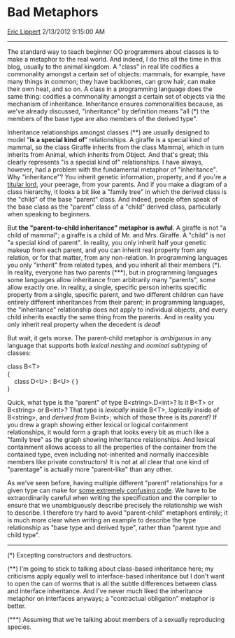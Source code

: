# Bad Metaphors

[Eric Lippert](https://social.msdn.microsoft.com/profile/Eric%20Lippert) 2/13/2012 9:15:00 AM

-----

The standard way to teach beginner OO programmers about classes is to make a metaphor to the real world. And indeed, I do this all the time in this blog, usually to the animal kingdom. A "class" in real life codifies a commonality amongst a certain set of objects: mammals, for example, have many things in common; they have backbones, can grow hair, can make their own heat, and so on. A class in a programming language does the same thing: codifies a commonality amongst a certain set of objects via the mechanism of inheritance. Inheritance ensures commonalities because, as we've already discussed, "inheritance" by definition means "all (\*) the members of the base type are also members of the derived type".

Inheritance relationships amongst classes (\*\*) are usually designed to model "**is a special kind of**" relationships. A giraffe is a special kind of mammal, so the class Giraffe inherits from the class Mammal, which in turn inherits from Animal, which inherits from Object. And that's great; this clearly represents "is a special kind of" relationships. I have always, however, had a problem with the fundamental metaphor of "inheritance". Why "inheritance"? You inherit genetic information, property, and if you're a [titular lord](http://en.wikipedia.org/wiki/Christopher_Guest), your peerage, from your parents. And if you make a diagram of a class hierarchy, it looks a bit like a "family tree" in which the derived class is the "child" of the base "parent" class. And indeed, people often speak of the base class as the "parent" class of a "child" derived class, particularly when speaking to beginners.

But **the "parent-to-child inheritance" metaphor is awful**. A giraffe is not "a child of mammal"; a giraffe is a child of Mr. and Mrs. Giraffe. A "child" is not "a special kind of parent". In reality, you only inherit half your genetic makeup from each parent, and you can inherit real property from any relation, or for that matter, from any non-relation. In programming languages you only "inherit" from related types, and you inherit all their members (\*). In reality, everyone has two parents (\*\*\*), but in programming languages some languages allow inheritance from arbitrarily many "parents", some allow exactly one. In reality, a single, specific person inherits specific property from a single, specific parent, and two different children can have entirely different inheritances from their parent; in programming languages, the "inheritance" relationship does not apply to individual objects, and every child inherits exactly the same thing from the parents. And in reality you only inherit real property when the decedent is *dead*\!

But wait, it gets worse. The parent-child metaphor is *ambiguous* in any language that supports both *lexical nesting* and *nominal subtyping* of classes:

class B\<T\>  
{  
    class D\<U\> : B\<U\> { }  
}

Quick, what type is the "parent" of type B\<string\>.D\<int\>? Is it B\<T\> or B\<string\> or B\<int\>? That type is *lexically* inside B\<T\>, *logically* inside of B\<string\>, and *derived from* B\<int\>; which of those three is its *parent*? If you drew a graph showing either lexical or logical containment relationships, it would form a graph that looks every bit as much like a "family tree" as the graph showing inheritance relationships. And lexical containment allows access to all the properties of the container from the contained type, even including not-inherited and normally inaccesible members like private constructors\! It is not at all clear that one kind of "parentage" is actually more "parent-like" than any other.

As we've seen before, having multiple different "parent" relationships for a given type can make for [some extremely confusing code](http://blogs.msdn.com/b/ericlippert/archive/2007/07/27/an-inheritance-puzzle-part-one.aspx). We have to be extraordinarily careful when writing the specification and the compiler to ensure that we unambiguously describe precisely the relationship we wish to describe. I therefore try hard to avoid "parent-child" metaphors entirely; it is much more clear when writing an example to describe the type relationship as "base type and derived type", rather than "parent type and child type".

-----

(\*) Excepting constructors and destructors.

(\*\*) I'm going to stick to talking about class-based inheritance here; my criticisms apply equally well to interface-based inheritance but I don't want to open the can of worms that is all the subtle differences between class and interface inheritance. And I've never much liked the inheritance metaphor on interfaces anyways; a "contractual obligation" metaphor is better.

(\*\*\*) Assuming that we're talking about members of a sexually reproducing species.

